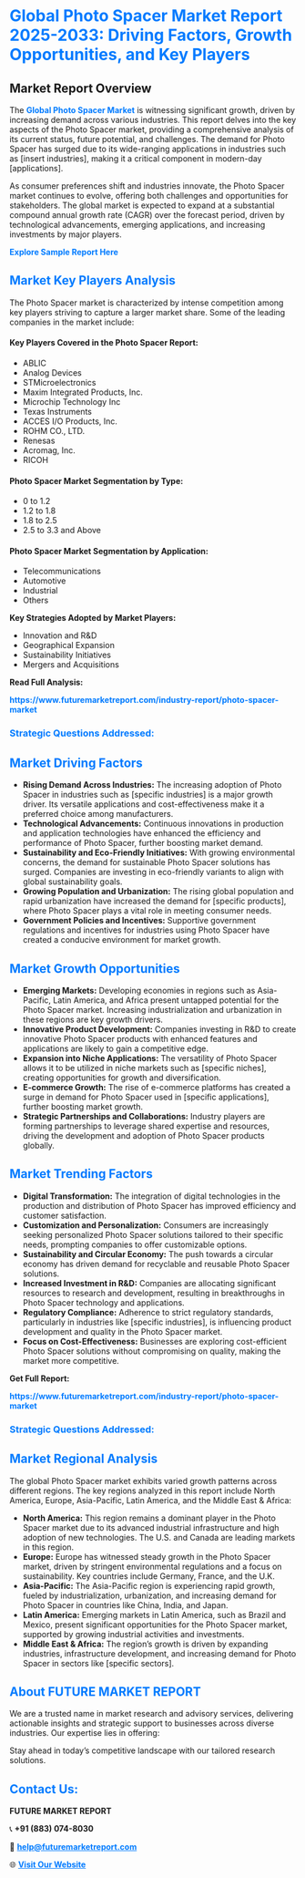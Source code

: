 <h1 style="color: #007BFF;">Global Photo Spacer Market Report 2025-2033: Driving Factors, Growth Opportunities, and Key Players</h1>

<section id="overview">
<h2>Market Report Overview</h2>
<p>The <a href="https://www.futuremarketreport.com/industry-report/photo-spacer-market" style="color: #007BFF; text-decoration: none;"><strong>Global Photo Spacer Market</strong></a> is witnessing significant growth, driven by increasing demand across various industries. This report delves into the key aspects of the Photo Spacer market, providing a comprehensive analysis of its current status, future potential, and challenges. The demand for Photo Spacer has surged due to its wide-ranging applications in industries such as [insert industries], making it a critical component in modern-day [applications].</p>
<p>As consumer preferences shift and industries innovate, the Photo Spacer market continues to evolve, offering both challenges and opportunities for stakeholders. The global market is expected to expand at a substantial compound annual growth rate (CAGR) over the forecast period, driven by technological advancements, emerging applications, and increasing investments by major players.</p>
</section>

<section id="overview">
<p><a href="https://www.futuremarketreport.com/request-sample/reportId=36740" style="color: #007BFF; text-decoration: none;"><strong>Explore Sample Report Here</strong></a></p>
</section>

<section id="key-players">
<h2 style="color: #007BFF;">Market Key Players Analysis</h2>
<p>The Photo Spacer market is characterized by intense competition among key players striving to capture a larger market share. Some of the leading companies in the market include:</p>
<h4>Key Players Covered in the Photo Spacer Report:</h4>
<ul><li>ABLIC</li><li>Analog Devices</li><li>STMicroelectronics</li><li>Maxim Integrated Products, Inc.</li><li>Microchip Technology Inc</li><li>Texas Instruments</li><li>ACCES I/O Products, Inc.</li><li>ROHM CO., LTD.</li><li>Renesas</li><li>Acromag, Inc.</li><li>RICOH</li></ul>
<h4>Photo Spacer Market Segmentation by Type:</h4>
<ul><li>0 to 1.2</li><li>1.2 to 1.8</li><li>1.8 to 2.5</li><li>2.5 to 3.3 and Above</li></ul>

<h4>Photo Spacer Market Segmentation by Application:</h4>
<ul><li>Telecommunications</li><li>Automotive</li><li>Industrial</li><li>Others</li></ul>
<p><strong>Key Strategies Adopted by Market Players:</strong></p>
<ul>
<li>Innovation and R&D</li>
<li>Geographical Expansion</li>
<li>Sustainability Initiatives</li>
<li>Mergers and Acquisitions</li>
</ul>
</section>

<section>
<p><strong>Read Full Analysis: </strong></p><a href="https://www.futuremarketreport.com/industry-report/photo-spacer-market" style="color: #007BFF; text-decoration: none;"><strong>https://www.futuremarketreport.com/industry-report/photo-spacer-market</strong></a>
<h3 style="color: #007BFF;">Strategic Questions Addressed:</h3>
</section>

<section id="driving-factors">
<h2 style="color: #007BFF;">Market Driving Factors</h2>
<ul>
<li><strong>Rising Demand Across Industries:</strong> The increasing adoption of Photo Spacer in industries such as [specific industries] is a major growth driver. Its versatile applications and cost-effectiveness make it a preferred choice among manufacturers.</li>
<li><strong>Technological Advancements:</strong> Continuous innovations in production and application technologies have enhanced the efficiency and performance of Photo Spacer, further boosting market demand.</li>
<li><strong>Sustainability and Eco-Friendly Initiatives:</strong> With growing environmental concerns, the demand for sustainable Photo Spacer solutions has surged. Companies are investing in eco-friendly variants to align with global sustainability goals.</li>
<li><strong>Growing Population and Urbanization:</strong> The rising global population and rapid urbanization have increased the demand for [specific products], where Photo Spacer plays a vital role in meeting consumer needs.</li>
<li><strong>Government Policies and Incentives:</strong> Supportive government regulations and incentives for industries using Photo Spacer have created a conducive environment for market growth.</li>
</ul>
</section>

<section id="growth-opportunities">
<h2 style="color: #007BFF;">Market Growth Opportunities</h2>
<ul>
<li><strong>Emerging Markets:</strong> Developing economies in regions such as Asia-Pacific, Latin America, and Africa present untapped potential for the Photo Spacer market. Increasing industrialization and urbanization in these regions are key growth drivers.</li>
<li><strong>Innovative Product Development:</strong> Companies investing in R&D to create innovative Photo Spacer products with enhanced features and applications are likely to gain a competitive edge.</li>
<li><strong>Expansion into Niche Applications:</strong> The versatility of Photo Spacer allows it to be utilized in niche markets such as [specific niches], creating opportunities for growth and diversification.</li>
<li><strong>E-commerce Growth:</strong> The rise of e-commerce platforms has created a surge in demand for Photo Spacer used in [specific applications], further boosting market growth.</li>
<li><strong>Strategic Partnerships and Collaborations:</strong> Industry players are forming partnerships to leverage shared expertise and resources, driving the development and adoption of Photo Spacer products globally.</li>
</ul>
</section>

<section id="trending-factors">
<h2 style="color: #007BFF;">Market Trending Factors</h2>
<ul>
<li><strong>Digital Transformation:</strong> The integration of digital technologies in the production and distribution of Photo Spacer has improved efficiency and customer satisfaction.</li>
<li><strong>Customization and Personalization:</strong> Consumers are increasingly seeking personalized Photo Spacer solutions tailored to their specific needs, prompting companies to offer customizable options.</li>
<li><strong>Sustainability and Circular Economy:</strong> The push towards a circular economy has driven demand for recyclable and reusable Photo Spacer solutions.</li>
<li><strong>Increased Investment in R&D:</strong> Companies are allocating significant resources to research and development, resulting in breakthroughs in Photo Spacer technology and applications.</li>
<li><strong>Regulatory Compliance:</strong> Adherence to strict regulatory standards, particularly in industries like [specific industries], is influencing product development and quality in the Photo Spacer market.</li>
<li><strong>Focus on Cost-Effectiveness:</strong> Businesses are exploring cost-efficient Photo Spacer solutions without compromising on quality, making the market more competitive.</li>
</ul>
</section>

<section>
<p><strong>Get Full Report: </strong></p><a href="https://www.futuremarketreport.com/industry-report/photo-spacer-market" style="color: #007BFF; text-decoration: none;"><strong>https://www.futuremarketreport.com/industry-report/photo-spacer-market</strong></a>
<h3 style="color: #007BFF;">Strategic Questions Addressed:</h3>
</section>


<section id="regional-analysis">
<h2 style="color: #007BFF;">Market Regional Analysis</h2>
<p>The global Photo Spacer market exhibits varied growth patterns across different regions. The key regions analyzed in this report include North America, Europe, Asia-Pacific, Latin America, and the Middle East & Africa:</p>
<ul>
<li><strong>North America:</strong> This region remains a dominant player in the Photo Spacer market due to its advanced industrial infrastructure and high adoption of new technologies. The U.S. and Canada are leading markets in this region.</li>
<li><strong>Europe:</strong> Europe has witnessed steady growth in the Photo Spacer market, driven by stringent environmental regulations and a focus on sustainability. Key countries include Germany, France, and the U.K.</li>
<li><strong>Asia-Pacific:</strong> The Asia-Pacific region is experiencing rapid growth, fueled by industrialization, urbanization, and increasing demand for Photo Spacer in countries like China, India, and Japan.</li>
<li><strong>Latin America:</strong> Emerging markets in Latin America, such as Brazil and Mexico, present significant opportunities for the Photo Spacer market, supported by growing industrial activities and investments.</li>
<li><strong>Middle East & Africa:</strong> The region’s growth is driven by expanding industries, infrastructure development, and increasing demand for Photo Spacer in sectors like [specific sectors].</li>
</ul>
</section>

<footer>
<h2 style="color: #007BFF;">About FUTURE MARKET REPORT</h2>
<p>We are a trusted name in market research and advisory services, delivering actionable insights and strategic support to businesses across diverse industries. Our expertise lies in offering:</p>

<p>Stay ahead in today’s competitive landscape with our tailored research solutions.</p>

<h2 style="color: #007BFF;">Contact Us:</h2>
<p><strong>FUTURE MARKET REPORT</strong></p>
<p>📞 <strong>+91 (883) 074-8030</strong></p>
<p>📧 <strong><a href="mailto:help@futuremarketreport.com" style="color: #007BFF;">help@futuremarketreport.com</a></strong></p>
<p>🌐 <strong><a href="https://www.futuremarketreport.com/" style="color: #007BFF;">Visit Our Website</a></strong></p>
</footer>
